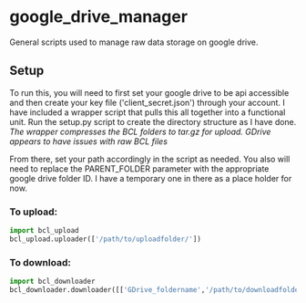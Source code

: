 # google_drive_manager
General scripts used to manage raw data storage on google drive. 

## Setup
To run this, you will need to first set your google drive to be api accessible and then create your key file ('client_secret.json') through your account. I have included a wrapper script that pulls this all together into a functional unit. Run the setup.py script to create the directory structure as I have done. 
*The wrapper compresses the BCL folders to tar.gz for upload. GDrive appears to have issues with raw BCL files*

From there, set your path accordingly in the script as needed. You also will need to replace the PARENT_FOLDER parameter with the appropriate google drive folder ID. I have a temporary one in there as a place holder for now. 

### To upload:
```python
import bcl_upload
bcl_upload.uploader(['/path/to/uploadfolder/'])
```
### To download:
```python
import bcl_downloader
bcl_downloader.downloader([['GDrive_foldername','/path/to/downloadfolder/']])
```
